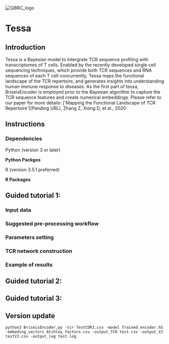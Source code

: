![QBRC_logo](https://github.com/jcao89757/SCINA/blob/master/QBRC.jpg)
# Tessa
## Introduction
Tessa is a Bayesian model to intergrate TCR sequence profiling with transcriptomes of T cells. Enabled by the recently developed single cell sequencing techniques, which provide both TCR sequences and RNA sequences of each T cell concurrently, Tessa maps the functional landscape of the TCR repertoire, and generates insights into understanding human immune response to diseases. As the first part of tessa, BriseisEncoder is employed prior to the Bayesian algorithm to capture the TCR sequence features and create numerical embeddings. Please refer to our paper for more details: ['Mapping the Functional Landscape of TCR Repertoire'](Pending URL), Zhang Z, Xiong D, et al., 2020
##  Instructions
### Dependencies
Python (version 3 or later)

**Python Packges**

R (version 3.5.1 preferred)

**R Packages**
## Guided tutorial 1: 
### Input data
### Suggested pre-processing workflow
### Parameters setting
### TCR network construction
### Example of results
## Guided tutorial 2: 
## Guided tutorial 3:
## Version update
```{Shell}
python3 BriseisEncoder.py -tcr TestCDR3.csv -model Trained_encoder.h5 -embeding_vectors Atchley_factors.csv -output_TCR test.csv -output_VJ testVJ.csv -output_log test.log
```
